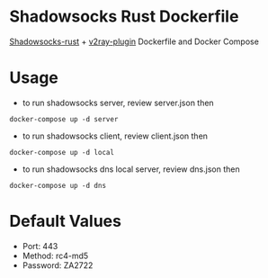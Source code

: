# Shadowsocks Rust Dockerfile
[Shadowsocks-rust](https://github.com/shadowsocks/shadowsocks-rust) + [v2ray-plugin](https://github.com/shadowsocks/v2ray-plugin) Dockerfile and Docker Compose

# Usage
- to run shadowsocks server, review server.json then
```
docker-compose up -d server
```
- to run shadowsocks client, review client.json then
```
docker-compose up -d local
```
- to run shadowsocks dns local server, review dns.json then
```
docker-compose up -d dns
```

# Default Values
- Port: 443
- Method: rc4-md5
- Password: ZA2722

